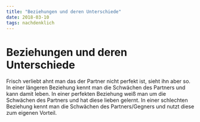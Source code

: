 ```yaml
---
title: "Beziehungen und deren Unterschiede"
date: 2018-03-10
tags: nachdenklich
---
```

# Beziehungen und deren Unterschiede

Frisch verliebt ahnt man das der Partner nicht perfekt ist, sieht ihn aber so.
In einer längeren Beziehung kennt man die Schwächen des Partners und kann damit leben.
In einer perfekten Beziehung weiß man um die Schwächen des Partners und hat diese lieben gelernt.
In einer schlechten Beziehung kennt man die Schwächen des Partners/Gegners und nutzt diese zum eigenen Vorteil.
